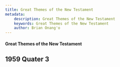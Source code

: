 ```yaml
---
title: Great Themes of the New Testament
metadata:
    description: Great Themes of the New Testament
    keywords: Great Themes of the New Testament
    author: Brian Onang'o
---
```


#### Great Themes of the New Testament

## 1959 Quater 3

